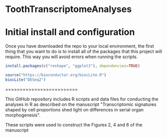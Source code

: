 ToothTranscriptomeAnalyses
=========================


# Initial install and configuration
Once you have downloaded the repo to your local environment, the first thing that you want to do is to install all of the packages that this project will require.  This way you will avoid errors when running the scripts.

```r
install.packages(c("reshape", "ggplot2"), dependencies=TRUE)

source("https://bioconductor.org/biocLite.R")
biocLite("DESeq2")

```

=========================

This GitHub repository includes R scripts and data files for conducting the analyses in R as described on the manuscript "Transcriptomic signatures shaped by cell proportions shed light on differences in serial organ morphogenesis".

These scripts were used to construct the Figures 2, 4 and 6 of the manuscript

